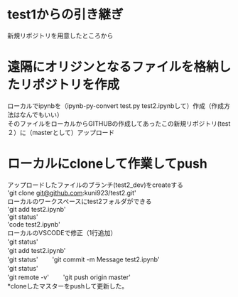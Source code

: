 # test1からの引き継ぎ
新規リポジトリを用意したところから
# 遠隔にオリジンとなるファイルを格納したリポジトリを作成
ローカルでipynbを（ipynb-py-convert test.py test2.ipynbして）作成（作成方法はなんでもいい）  
そのファイルをローカルからGITHUBの作成してあったこの新規リポジトリ(test２）に（masterとして）アップロード  
# ローカルにcloneして作業してpush
アップロードしたファイルのブランチ(test2_dev)をcreateする  
'git clone git@github.com:kuni923/test2.git'    
ローカルのワークスペースにtest2フォルダができる  
'git add test2.ipynb'   
'git status'  
'code test2.ipynb'  
ローカルのVSCODEで修正（1行追加）　　  
'git status'　　  
'git add test2.ipynb'　　  
'git status'　　
'git commit -m Message test2.ipynb'　　  
'git status'　　  
'git remote -v'　　
'git push origin master'　　      
*cloneしたマスターをpushして更新した。　　
